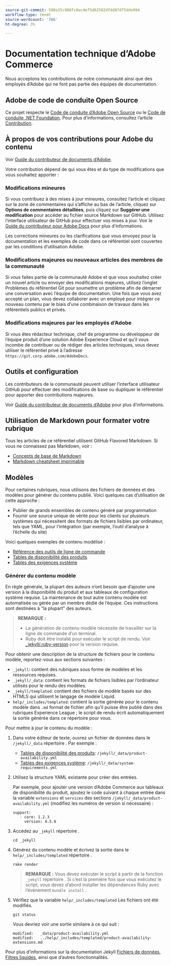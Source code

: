 ```yaml
---
source-git-commit: 580a15c908fc8ac4ef5d62582dfdd87d75dde994
workflow-type: tm+mt
source-wordcount: '766'
ht-degree: 3%

---
```

# Documentation technique d’Adobe Commerce

Nous acceptons les contributions de notre communauté ainsi que des employés d’Adobe qui ne font pas partie des équipes de documentation.

## Adobe de code de conduite Open Source

Ce projet respecte le [Code de conduite d’Adobe Open Source](code-of-conduct.md) ou le [Code de conduite .NET Foundation](https://dotnetfoundation.org/code-of-conduct). Pour plus d’informations, consultez l’article [Contribution](contributing.md).

## À propos de vos contributions pour Adobe du contenu

Voir [Guide du contributeur de documents d’Adobe](https://experienceleague.adobe.com/docs/contributor/contributor-guide/introduction.html).

Votre contribution dépend de qui vous êtes et du type de modifications que vous souhaitez apporter :

### Modifications mineures

Si vous contribuez à des mises à jour mineures, consultez l’article et cliquez sur la zone de commentaires qui s’affiche au bas de l’article, cliquez sur **Options de commentaires détaillées**, puis cliquez sur **Suggérer une modification** pour accéder au fichier source Markdown sur GitHub. Utilisez l’interface utilisateur de GitHub pour effectuer vos mises à jour. Voir le [Guide du contributeur pour Adobe Docs](https://experienceleague.adobe.com/docs/contributor/contributor-guide/introduction.html) pour plus d’informations.

Les corrections mineures ou les clarifications que vous envoyez pour la documentation et les exemples de code dans ce référentiel sont couvertes par les conditions d’utilisation Adobe.

### Modifications majeures ou nouveaux articles des membres de la communauté

Si vous faites partie de la communauté Adobe et que vous souhaitez créer un nouvel article ou envoyer des modifications majeures, utilisez l’onglet Problèmes du référentiel Git pour soumettre un problème afin de démarrer une conversation avec l’équipe de documentation. Une fois que vous avez accepté un plan, vous devez collaborer avec un employé pour intégrer ce nouveau contenu par le biais d’une combinaison de travaux dans les référentiels publics et privés.

<!--
If you submit a pull request with significant changes to documentation and code examples, you'll see a message in the pull request asking you to submit an online contribution license agreement (CLA). We need you to complete the online form before we can review your pull request.
-->

### Modifications majeures par les employés d’Adobe

Si vous êtes rédacteur technique, chef de programme ou développeur de l’équipe produit d’une solution Adobe Experience Cloud et qu’il vous incombe de contribuer ou de rédiger des articles techniques, vous devez utiliser le référentiel privé à l’adresse `https://git.corp.adobe.com/AdobeDocs`.

<!--Employees from other parts of the Adobe world should use the public repo for minor updates.-->

## Outils et configuration

Les contributeurs de la communauté peuvent utiliser l’interface utilisateur GitHub pour effectuer des modifications de base ou dupliquer le référentiel pour apporter des contributions majeures.

Voir [Guide du contributeur de documents d’Adobe](https://experienceleague.adobe.com/docs/contributor/contributor-guide/introduction.html) pour plus d’informations.

## Utilisation de Markdown pour formater votre rubrique

Tous les articles de ce référentiel utilisent GitHub Flavored Markdown. Si vous ne connaissez pas Markdown, voir :

* [Concepts de base de Markdown](https://help.github.com/articles/getting-started-with-writing-and-formatting-on-github/)
* [Markdown cheatsheet imprimable](https://guides.github.com/pdfs/markdown-cheatsheet-online.pdf)

## Modèles

Pour certaines rubriques, nous utilisons des fichiers de données et des modèles pour générer du contenu publié. Voici quelques cas d’utilisation de cette approche :

* Publier de grands ensembles de contenu généré par programmation
* Fournir une source unique de vérité pour les clients sur plusieurs systèmes qui nécessitent des formats de fichiers lisibles par ordinateur, tels que YAML, pour l’intégration (par exemple, l’outil d’analyse à l’échelle du site)

Voici quelques exemples de contenu modélisé :

* [Référence des outils de ligne de commande](https://experienceleague.adobe.com/docs/commerce-operations/reference/commerce-on-premises.html)
* [Tables de disponibilité des produits](https://experienceleague.adobe.com/docs/commerce-operations/release/product-availability.html)
* [Tables des exigences système](https://experienceleague.adobe.com/docs/commerce-operations/installation-guide/system-requirements.html)

### Générer du contenu modèle

En règle générale, la plupart des auteurs n’ont besoin que d’ajouter une version à la disponibilité du produit et aux tableaux de configuration système requise. La maintenance de tout autre contenu modèle est automatisée ou gérée par un membre dédié de l’équipe. Ces instructions sont destinées à &quot;la plupart&quot; des auteurs.

>**REMARQUE :**
>
>* La génération de contenu modèle nécessite de travailler sur la ligne de commande d’un terminal.
>* Ruby doit être installé pour exécuter le script de rendu. Voir [_jekyll/.ruby-version](_jekyll/.ruby-version) pour la version requise.

Pour obtenir une description de la structure de fichiers pour le contenu modèle, reportez-vous aux sections suivantes :

* `_jekyll`: contient des rubriques sous forme de modèles et les ressources requises.
* `_jekyll/_data`: contient les formats de fichiers lisibles par l’ordinateur utilisés pour le rendu des modèles.
* `_jekyll/templated`: contient des fichiers de modèle basés sur des HTMLS qui utilisent le langage de modèle Liquid.
* `help/_includes/templated`: contient la sortie générée pour le contenu modèle dans `.md` format de fichier afin qu’il puisse être publié dans des rubriques Experience League ; le script de rendu écrit automatiquement la sortie générée dans ce répertoire pour vous.

Pour mettre à jour le contenu du modèle :

1. Dans votre éditeur de texte, ouvrez un fichier de données dans le `/jekyll/_data` répertoire . Par exemple :

   * [Tables de disponibilité des produits](https://experienceleague.adobe.com/docs/commerce-operations/release/product-availability.html): `/jekyll/_data/product-availability.yml`
   * [Tables des exigences système](https://experienceleague.adobe.com/docs/commerce-operations/installation-guide/system-requirements.html): `/jekyll/_data/system-requirements.yml`

1. Utilisez la structure YAML existante pour créer des entrées.

   Par exemple, pour ajouter une version d’Adobe Commerce aux tableaux de disponibilité du produit, ajoutez le code suivant à chaque entrée dans la variable `extensions` et `services` des sections `/jekyll/_data/product-availability.yml` (modifiez les numéros de version si nécessaire) :

   ```
   support:
      - core: 1.2.3
        version: 4.5.6
   ```

1. Accédez au `_jekyll` répertoire .

   ```
   cd _jekyll
   ```

1. Générez du contenu modèle et écrivez la sortie dans le `help/_includes/templated` répertoire .

   ```
   rake render
   ```

   >**REMARQUE :** Vous devez exécuter le script à partir de la fonction `_jekyll` répertoire . Si c’est la première fois que vous exécutez le script, vous devez d’abord installer les dépendances Ruby avec l’événement `bundle install` .

1. Vérifiez que la variable `help/_includes/templated` Les fichiers ont été modifiés.

   ```
   git status
   ```

   Vous devriez voir une sortie similaire à ce qui suit :

   ```
   modified:   _data/product-availability.yml
   modified:   ../help/_includes/templated/product-availability-extensions.md
   ```

Pour plus d’informations sur la documentation Jekyll [Fichiers de données](https://jekyllrb.com/docs/datafiles), [Filtres liquides](https://jekyllrb.com/docs/liquid/filters/), ainsi que d’autres fonctionnalités.
